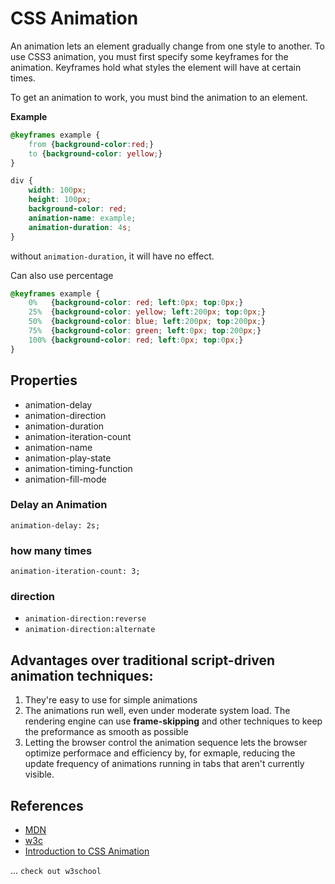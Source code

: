 # CSS Animation

An animation lets an element gradually change from one style to another. To use
CSS3 animation, you must first specify some keyframes for the animation. Keyframes
hold what styles the element will have at certain times.

To get an animation to work, you must bind the animation to an element.

**Example**

```css
@keyframes example {
    from {background-color:red;}
    to {background-color: yellow;}
}

div {
    width: 100px;
    height: 100px;
    background-color: red;
    animation-name: example;
    animation-duration: 4s;
}
```

without `animation-duration`, it will have no effect.

Can also use percentage

```css
@keyframes example {
    0%   {background-color: red; left:0px; top:0px;}
    25%  {background-color: yellow; left:200px; top:0px;}
    50%  {background-color: blue; left:200px; top:200px;}
    75%  {background-color: green; left:0px; top:200px;}
    100% {background-color: red; left:0px; top:0px;}
}
```

## Properties

- animation-delay
- animation-direction
- animation-duration
- animation-iteration-count
- animation-name
- animation-play-state
- animation-timing-function
- animation-fill-mode


### Delay an Animation

`animation-delay: 2s;`

### how many times

`animation-iteration-count: 3;`

### direction

- `animation-direction:reverse`
- `animation-direction:alternate`

## Advantages over traditional script-driven animation techniques:

1. They're easy to use for simple animations
2. The animations run well, even under moderate system load. The rendering engine
can use **frame-skipping** and other techniques to keep the preformance as smooth
as possible
3. Letting the browser control the animation sequence lets the browser optimize
performace and efficiency by, for exmaple, reducing the update frequency of animations
running in tabs that aren't currently visible.

## References

- [MDN](https://developer.mozilla.org/en-US/docs/Web/CSS/CSS_Animations/Using_CSS_animations)
- [w3c](http://www.w3schools.com/css/css3_animations.asp)
- [Introduction to CSS Animation](http://webdesign.tutsplus.com/tutorials/a-beginners-introduction-to-css-animation--cms-21068)

... `check out w3school`
